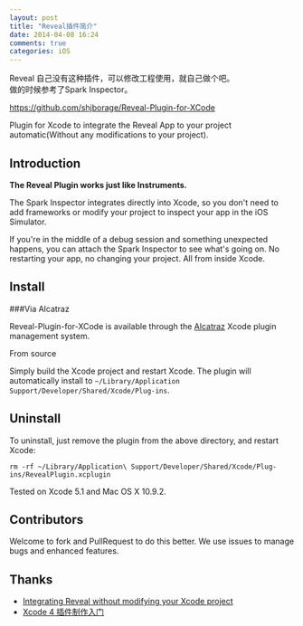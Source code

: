 ```yaml
---
layout: post
title: "Reveal插件简介"
date: 2014-04-08 16:24
comments: true
categories: iOS
---
```


Reveal 自己没有这种插件，可以修改工程使用，就自己做个吧。  
做的时候参考了Spark Inspector。

<https://github.com/shjborage/Reveal-Plugin-for-XCode>

<!-- more -->

Plugin for Xcode to integrate the Reveal App to your project automatic(Without any modifications to your project).

## Introduction

**The Reveal Plugin works just like Instruments.**


The Spark Inspector integrates directly into Xcode, so you don't need to add frameworks or modify your project to inspect your app in the iOS Simulator.

If you're in the middle of a debug session and something unexpected happens, you can attach the Spark Inspector to see what's going on. No restarting your app, no changing your project. All from inside Xcode.


## Install

###Via Alcatraz

Reveal-Plugin-for-XCode is available through the [Alcatraz](http://alcatraz.io/) Xcode plugin management system.

From source

Simply build the Xcode project and restart Xcode. The plugin will automatically install to `~/Library/Application Support/Developer/Shared/Xcode/Plug-ins`.

## Uninstall

To uninstall, just remove the plugin from the above directory, and restart Xcode:

```
rm -rf ~/Library/Application\ Support/Developer/Shared/Xcode/Plug-ins/RevealPlugin.xcplugin
```

Tested on Xcode 5.1 and Mac OS X 10.9.2.

## Contributors

Welcome to fork and PullRequest to do this better.
We use issues to manage bugs and enhanced features.

## Thanks
	
+	[Integrating Reveal without modifying your Xcode project](http://blog.ittybittyapps.com/blog/2013/11/07/integrating-reveal-without-modifying-your-xcode-project/)
+	[Xcode 4 插件制作入门](http://onevcat.com/2013/02/xcode-plugin)
